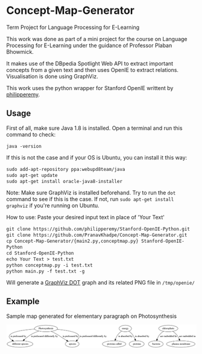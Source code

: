 # Concept-Map-Generator
Term Project for Language Processing for E-Learning

This work was done as part of a mini project for the course on Language Processing for E-Learning under the guidance of Professor Plaban Bhowmick.

It makes use of the DBpedia Spotlight Web API to extract important concepts from a given text and then uses OpenIE to extract relations. Visualisation is done using GraphViz.

This work uses the python wrapper for Stanford OpenIE writtent by [philipperemy](https://github.com/philipperemy/Stanford-OpenIE-Python).

## Usage

First of all, make sure Java 1.8 is installed. Open a terminal and run this command to check:

```
java -version
```

If this is not the case and if your OS is Ubuntu, you can install it this way:

```
sudo add-apt-repository ppa:webupd8team/java
sudo apt-get update
sudo apt-get install oracle-java8-installer
```
Note: Make sure GraphViz is installed beforehand. Try to run the `dot` command to see if this is the case. If not, run `sudo apt-get install graphviz` if you're running on Ubuntu. 

How to use:
Paste your desired input text in place of 'Your Text'
```
git clone https://github.com/philipperemy/Stanford-OpenIE-Python.git
git clone https://github.com/PranavKhadpe/Concept-Map-Generator.git
cp Concept-Map-Generator/{main2.py,conceptmap.py} Stanford-OpenIE-Python
cd Stanford-OpenIE-Python
echo Your Text > test.txt
python conceptmap.py -i test.txt
python main.py -f test.txt -g
```
Will generate a [GraphViz DOT](http://www.graphviz.org/) graph and its related PNG file in `/tmp/openie/`

## Example

Sample map generated for elementary paragraph on Photosynthesis

<div align="center">
  <img src="img/out.png"><br><br>
</div>



